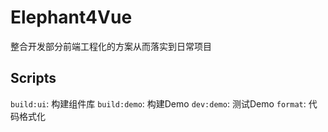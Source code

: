 # Elephant4Vue

整合开发部分前端工程化的方案从而落实到日常项目

## Scripts

`build:ui`: 构建组件库
`build:demo`: 构建Demo
`dev:demo`: 测试Demo
`format`: 代码格式化
